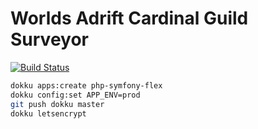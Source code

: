 Worlds Adrift Cardinal Guild Surveyor
============

[![Build Status](https://travis-ci.org/fearlessjake/wasurveyor.svg?branch=master)](https://travis-ci.org/fearlessjake/wasurveyor)

```bash
dokku apps:create php-symfony-flex
dokku config:set APP_ENV=prod
git push dokku master
dokku letsencrypt
```
